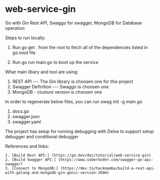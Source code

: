 # web-service-gin
Go with Gin Rest API, Swaggo for swagger,  MongoDB for Database operation


Steps to run locally:

  1. Run go get . from the root to fetch all of the dependencies listed in go.mod file

  2. Run go run main.go to boot up the service

What main libary and tool are using:

  1. REST API --- The Gin library is choosen one for this project
  2. Swagger Definition --- Swaggo is choosen one
  3. MongoDB - clusture version is choosen one

In order to regenerate below files,  you can run swag init -g main.go
   1. docs.go
   2. swagger.json
   3. swagger.yaml
   
The project has setup for running debugging with Delve to support setup debugger and conditional debugger   

References and links:

    1. [Build Rest API:] (https://go.dev/doc/tutorial/web-service-gin)
    2. [Build Swagger API:] (https://www.soberkoder.com/swagger-go-api-swaggo/)
    3. [Connect to MongoDB:] (https://dev.to/hackmamba/build-a-rest-api-with-golang-and-mongodb-gin-gonic-version-269m)
